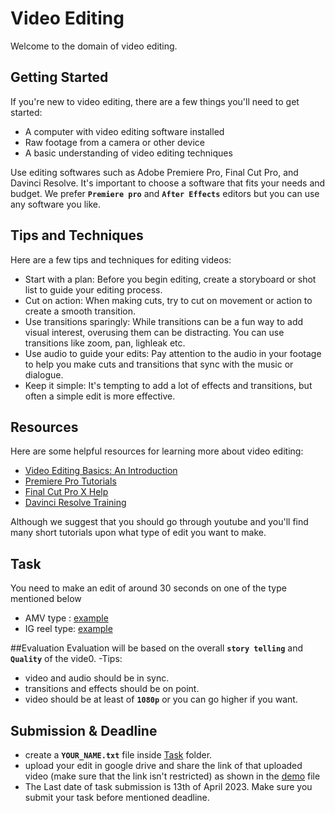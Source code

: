 # Video Editing

Welcome to the domain of video editing.

## Getting Started

If you're new to video editing, there are a few things you'll need to get started:

- A computer with video editing software installed
- Raw footage from a camera or other device
- A basic understanding of video editing techniques

Use editing softwares such as Adobe Premiere Pro, Final Cut Pro, and Davinci Resolve. It's important to choose a software that fits your needs and budget. We prefer **`Premiere pro`** and **`After Effects`** editors but you can use any software you like.

## Tips and Techniques

Here are a few tips and techniques for editing videos:

- Start with a plan: Before you begin editing, create a storyboard or shot list to guide your editing process.
- Cut on action: When making cuts, try to cut on movement or action to create a smooth transition.
- Use transitions sparingly: While transitions can be a fun way to add visual interest, overusing them can be distracting. You can use transitions like zoom, pan, lighleak etc.
- Use audio to guide your edits: Pay attention to the audio in your footage to help you make cuts and transitions that sync with the music or dialogue.
- Keep it simple: It's tempting to add a lot of effects and transitions, but often a simple edit is more effective.

## Resources

Here are some helpful resources for learning more about video editing:

- [Video Editing Basics: An Introduction](https://www.premiumbeat.com/blog/video-editing-basics/)
- [Premiere Pro Tutorials](https://helpx.adobe.com/premiere-pro/tutorials.html)
- [Final Cut Pro X Help](https://support.apple.com/final-cut-pro)
- [Davinci Resolve Training](https://www.blackmagicdesign.com/products/davinciresolve/training)

Although we suggest that you should go through youtube and you'll find many short tutorials upon what type of edit you want to make.

## Task
You need to make an edit of around 30 seconds on one of the type mentioned below
- AMV type : [example](https://www.youtube.com/watch?v=c6haYHzccfc)
- IG reel type: [example](https://youtu.be/jlz5vDQ49NM)

##Evaluation
Evaluation will be based on the overall **`story telling`** and **`Quality`** of the vide0.
-Tips:
  - video and audio should be in sync.
  - transitions and effects should be on point.
  - video should be at least of **`1080p`** or you can go higher if you want.
## Submission & Deadline
 - create a **`YOUR_NAME.txt`** file inside [Task](https://github.com/EnigmaVSSUT/Induction-2023/tree/main/Out%20Reach/Video%20Editing/Task) folder.
 - upload your edit in google drive and share the link of that uploaded video (make sure that the link isn't restricted) as shown in the [demo](https://github.com/EnigmaVSSUT/Induction-2023/blob/main/Out%20Reach/Video%20Editing/Task/Asutosh_behuria.txt) file
 - The Last date of task submission is 13th of April 2023. Make sure you submit your task before mentioned deadline. 
